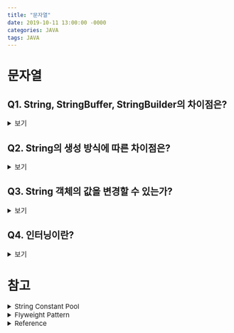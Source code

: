```yaml
---
title: "문자열"
date: 2019-10-11 13:00:00 -0000
categories: JAVA
tags: JAVA
---
```


# 문자열

## Q1. String, StringBuffer, StringBuilder의 차이점은?

<details><summary style="font-size:15px">보기</summary>

### String
- String은 한 번 생성되면 할당된 메모리 공간이 변하지 않는다.
- 문자열 연산이 많은 경우 성능이 좋지 않다.
- immutable한 객체는 간단하게 사용 가능하고, 동기화에 대해 신경쓰지 않아도 되기 때문에 내부 데이터를 자유롭게 공유할 수 있다.

### StringBuffer, StringBuilder
- 공통점
    - 문자열 연산 등으로 기존 객체의 공간이 부족할 경우, 기존의 버퍼 크기를 늘리며 유연하게 동작한다.
    - StringBuffer와 StringBuilder 클래스가 제공하는 메서드는 서로 동일하다.

- StringBuffer
    - 각 메서드 별로 synchronized 키워드가 존재하여 멀티스레드 환경에서도 동기화를 지원한다.

- StringBuilder
    - 동기화를 지원하지 않는다.

### 요약

![](../assets/images/String_StringBuffer_StringBuilder.png)

- String은 짧은 문자열을 더할 경우 사용한다.

- StringBuffer는 스레드에 안전한 프로그램이 필요할 때나, 개발 중인 시스템의 부분이 스레드에 안전한지 모를 경우 사용하면 좋다.

- StringBuilder는 스레드에 안전한지 여부가 전혀 관계 없는 프로그램을 개발할 때 사용하면 좋다.

> **참고**  
> 
> 사실 JDK 1.5버전 이전에서는 문자열연산(+, concat)을 할때에는 조합된 문자열을 새로운 메모리에 할당하여 참조함으로 인해서 성능상의 이슈가 있었다. 그러나 JDK 1.5 버전 이후에는 컴파일 단계에서 String 객체를 사용하더라도 StringBuilder로 컴파일 되도록 변경되었다. 그리하여 JDK 1.5 이후 버전에서는 String 클래스를 활용해도 StringBuilder와 성능상으로 차이가 없어졌다. 하지만 반복 루프를 사용해서 문자열을 더할 때에는 객체를 계속 추가한다는 사실에는 변함이 없다. 그러므로 String 클래스를 쓰는 대신, 스레드와 관련이 있으면 StringBuffer를, 스레드 안전 여부와 상관이 없으면 StringBuilder를 사용하는 것을 권장한다.
> 
> ``` java
> // JDK 1.5 이전
> String s = "Here " + "is " + "samples";
> 
> // JDK 1.5 이후
> String s = (new StringBuilder ("Here is")).append("samples").toString();
> ```
> 
> 단순히 성능만 놓고 본다면 연산이 많은 경우,  
> StringBuilder > StringBuffer >>> String

</details>

## Q2. String의 생성 방식에 따른 차이점은?

<details><summary style="font-size:15px">보기</summary>

### new 연산자를 이용하는 방식
- 힙 영역에 존재

### 리터럴을 이용한 방식
- [String Constant Pool](#ref)에 존재
- 동작 방식에 대한 이해가 필요하다. String을 리터럴로 선언할 경우 내부적으로 String의 intern() 메서드가 호출되게 된다. intern() 메서드는 주어진 문자열이 string constant pool에 존재하는지 검색하고 있다면 그 주소값을 반환하고 없다면 string constant pool에 넣고 새로운 주소값을 반환하게 된다.

### 예시
``` java
public class StringDemo {
    public static void main(String... args) {
        String object = new String("test");
        String literal = "test";

        System.out.println(literal == object);      // false
        System.out.println(literal.equals(object)); // true
        System.out.println(literal == "test");      // true
    }
}
```
- `==` 연산자는 주소값 비교
- `.equals`는 문자열 비교
- `"test"`는 내부적으로 `new String("test").intern()` 으로 구현된다.

</details>

## Q3. String 객체의 값을 변경할 수 있는가?

<details><summary style="font-size:15px">보기</summary>

String 클래스에서 String 객체의 값을 변경하는 것처럼 보이는 모든 메서드가 실제로는 String 인스턴스를 반환한다.

아래 코드는 String의 값은 절대 변하지 않으며 바꿀 수 없다는 String 객체의 중요한 동작을 강요한 예다.

``` java
@Test
public void stringChanges() {
    final String greeting = "Good Morning, Dave";
    final String substring = greeting.substring(0, 4);

    assertTrue(substring.equals("Good"));
    assertFalse(greeting.equals(substring));
    assertTrue(greeting.equals("Good Morning, Dave"));
}
```

substring, replace, split, concat 등 문자열을 '변경'하는 메서드들을 확인할 수 있다. 이 메서드들은 항상 적절하게 변경된 String 객체의 새 복사본을 반환한다.

인스턴스로 표현되는 값은 절대 변경할 수 없다는 것을 기억해두자.

이러한 불변성은 많은 장점이 있다. 그 중 하나는 스레드에 안전하다는 점이다. 불변 객체는 많은 동시 스레드에서 사용할 수 있고, 각 스레드는 그 값들이 절대 변하지 않을 거라는 걸 확신할 수 있기 때문에 잠금이나 복잡한 스레드 조절이 필요 없다. 참고로, 표준 자바 라이브러리에서 String만 불변 클래스인 것은 아니다. Integer, Double, Character, BigInteger 같은 모든 숫자형 클래스들도 불변 클래스다.

</details>

## Q4. 인터닝이란?

<details><summary style="font-size:15px">보기</summary>

``` java
public class StringMemoryIntern {
    public static void main(String... args) {
        String literal = "loper";
        String object = new String("loper");
        String intern = object.intern();

        System.out.println(literal == object);      // false
        System.out.println(literal.equals(object)); // true
        System.out.println(literal == intern);      // true
        System.out.println(literal.equals(intern)); // true
    }
}
```

String 객체는 변경 되지 않고 새롭게 생성된 객체에 변경된 값이 저장된다. 별도의 관리가 없다면 중복을 포함한 수 많은 String 객체가 생성되어 많은 heap 메모리를 차지할 것이다.

인터닝은 JVM이 클래스를 로딩하면서 모든 리터럴을 constant pool에 위치시키고 이후 중복으로 반복해서 사용되는 String 리터럴은 하나의 같은 상수(constant)를 참조하게 되는 것을 말한다.

### 참고
- Integer.valueOf(String str) 메서드는 [플라이웨이트 패턴](#flyweight)으로 구현되어 있다.(String 상수풀도 플라이웨이트 패턴으로 구현되어 있음)
- -128 ~ 127사이에 있는 값과 관련된 Integer 객체의 같은 인스턴스를 반환하게 된다.

</details>

# 참고

<details><summary id="ref" style="font-size:15px">String Constant Pool</summary>

Java 6까지 string constant pool의 위치는 Perm 영역이었다. Perm 영역에 위치하였던 게 Java 7에서 Heap 영역으로 변경되었다. 그 이유는 OOM(OutOfMemoryException) 문제 때문이다.

Perm 영역은 고정된 사이즈고 Runtime에 사이즈가 확장되지 않는다. Perm 영역의 사이즈를 늘릴 수는 있지만 어쨌거나 Runtime에 사이즈가 변경되는 것은 아니다. 그래서 Java6까지는 String의 intern() 메서드를 호출하는 것은 OutOfMemoryException을 발생시킬 수 있고 그 부분을 컨트롤할 수 없었기 때문에 거의 사용하지 않는 것이 맞다.

그래서 Oracle의 엔지니어들이 Java 7에서 Perm 영역이 아닌 Heap 영역으로 string constant pool의 위치를 변경하였다. Heap 영역으로 변경함으로써 얻는 이점이 무엇일까?

[관련 업데이트 참조](http://bugs.java.com/view_bug.do?bug_id=6962931)

바로 string constant pool의 모든 문자열도 GC의 대상이 될 수 있다는 점이다.

string constant pool의 사이즈를 지정할 수 있는데 `-xx:StringTableSize` 옵션으로 설정할 수 있다. 여기에는 1,000,000와 같은 숫자가 아닌 1,000,003과 같은 소수를 사용해야 한다. hashCode 성능과 관련된 부분인데 [Java Performance Tuning Guide](http://java-performance.info/hashcode-method-performance-tuning/)에 자세한 내용이 나와있다.

intern() 메서드를 적극적으로 사용한다면 `-xx:StringTableSize`의 기본값 (1009) 보다 높게 설정해야 한다. 그렇지 않으면 Linked List 수준의 성능으로 떨어진다고 한다.

</details>

<details><summary id="flyweight" style="font-size:15px">Flyweight Pattern</summary>

플라이웨이트 패턴은, 객체의 내부에서 참조하는 객체를 직접 만드는 것이 아니라, 없다면 만들고, 만들어져 있다면 객체를 공유하는 식으로 객체를 구성하는 방법이다. 이렇게 하기 위해 대부분 팩토리 메소드 패턴을 사용해 객체를 생성한다. 팩토리 메소드 안에서는 객체(Flyweight 객체)를 새로 생성한다. 이때 생성하는 객체가 내부적으로 참조하는 객체에 대해, 기존에 있는 객체를 참조만 하는 식으로 객체를 구성한다.  이렇게 하면 객체의 할당에 사용되는 메모리를 줄일 수 있을 뿐 아니라, 객체를 생성하는 시간도 들지 않게 된다.  플라이웨이트 패턴이 가장 많이 사용되는 사례는 바로 게임이다. 게임에는 많은 UI Widget 혹은 component들이 존재하는데, 대부분 일정한 패턴의 UI가 연속되는 경우가 많다. 이런 경우 플라이웨이트 패턴을 사용해 하나의 리소스를 여러 객체에서 공유해 사용하는 방식으로 프로그래밍이 작성된다.

### 장점
- 많은 객체를 만들때 성능을 향상시킬수 있다.
- 많은 객체를 만들때 메모리를 줄일수 있다.
- state pattern과 쉽게 결합될 수 있다.

### 단점
- 특정 인스턴스의 공유 컴포넌트를 다르게 행동하게 하는 것이 불가능하다.

</details>

<details><summary style="font-size:15px">Reference</summary>

- https://12bme.tistory.com/42
- https://medium.com/@joongwon/string-의-메모리에-대한-고찰-57af94cbb6bc
- https://m.blog.naver.com/2feelus/220669069127
- https://cornswrold.tistory.com/265
- https://lalwr.blogspot.com/2016/02/string-stringbuffer-stringbuilder.html (성능 관련)

</details>